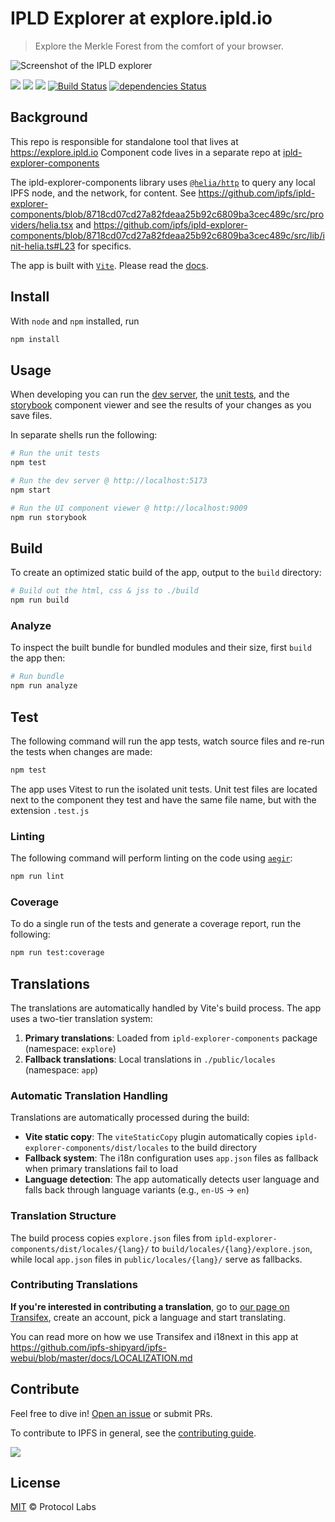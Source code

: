 # IPLD Explorer at explore.ipld.io

> Explore the Merkle Forest from the comfort of your browser.

![Screenshot of the IPLD explorer](https://user-images.githubusercontent.com/58871/43152632-f310763c-8f66-11e8-9449-2e362a9f3047.png)

[![](https://img.shields.io/badge/made%20by-Protocol%20Labs-blue.svg)](https://protocol.ai/) [![](https://img.shields.io/badge/project-IPFS-blue.svg)](http://ipfs.io/) [![](https://img.shields.io/badge/freenode-%23ipfs-blue.svg)](http://webchat.freenode.net/?channels=%23ipfs) [![Build Status](https://travis-ci.org/ipfs/explore.ipld.io.svg)](https://travis-ci.org/ipfs/explore.ipld.io) [![dependencies Status](https://david-dm.org/ipfs/explore.ipld.io/master/status.svg)](https://david-dm.org/ipfs/explore.ipld.io/master)

## Background

This repo is responsible for standalone tool that lives at https://explore.ipld.io
Component code lives in a separate repo at [ipld-explorer-components](https://github.com/ipfs/ipld-explorer-components)

The ipld-explorer-components library uses [`@helia/http`](https://www.npmjs.com/package/@helia/http) to query any local IPFS node, and the network, for content. See https://github.com/ipfs/ipld-explorer-components/blob/8718cd07cd27a82fdeaa25b92c6809ba3cec489c/src/providers/helia.tsx and https://github.com/ipfs/ipld-explorer-components/blob/8718cd07cd27a82fdeaa25b92c6809ba3cec489c/src/lib/init-helia.ts#L23 for specifics.

The app is built with [`Vite`](https://vitejs.dev/). Please read the [docs](https://vitejs.dev/guide/).


## Install

With `node` and `npm` installed, run

```js
npm install
```

## Usage

When developing you can run the [dev server](https://vitejs.dev/guide/cli.html#dev), the [unit tests](https://vitest.dev/), and the [storybook](https://storybook.js.org/) component viewer and see the results of your changes as you save files.

In separate shells run the following:

```sh
# Run the unit tests
npm test
```

```sh
# Run the dev server @ http://localhost:5173
npm start
```

```sh
# Run the UI component viewer @ http://localhost:9009
npm run storybook
```

## Build

To create an optimized static build of the app, output to the `build` directory:

```sh
# Build out the html, css & jss to ./build
npm run build
```

### Analyze

To inspect the built bundle for bundled modules and their size, first `build` the app then:

```sh
# Run bundle
npm run analyze
```

## Test

The following command will run the app tests, watch source files and re-run the tests when changes are made:

```sh
npm test
```

The app uses Vitest to run the isolated unit tests. Unit test files are located next to the component they test and have the same file name, but with the extension `.test.js`

### Linting

The following command will perform linting on the code using [`aegir`](https://github.com/ipfs/aegir):

```sh
npm run lint
```

### Coverage

To do a single run of the tests and generate a coverage report, run the following:

```sh
npm run test:coverage
```


## Translations

The translations are automatically handled by Vite's build process. The app uses a two-tier translation system:

1. **Primary translations**: Loaded from `ipld-explorer-components` package (namespace: `explore`)
2. **Fallback translations**: Local translations in `./public/locales` (namespace: `app`)

### Automatic Translation Handling

Translations are automatically processed during the build:

- **Vite static copy**: The `viteStaticCopy` plugin automatically copies `ipld-explorer-components/dist/locales` to the build directory
- **Fallback system**: The i18n configuration uses `app.json` files as fallback when primary translations fail to load
- **Language detection**: The app automatically detects user language and falls back through language variants (e.g., `en-US` → `en`)

### Translation Structure

The build process copies `explore.json` files from `ipld-explorer-components/dist/locales/{lang}/` to `build/locales/{lang}/explore.json`, while local `app.json` files in `public/locales/{lang}/` serve as fallbacks.

### Contributing Translations

**If you're interested in contributing a translation**, go to [our page on Transifex](https://www.transifex.com/ipfs/ipfs-webui/translate/), create an account, pick a language and start translating.

You can read more on how we use Transifex and i18next in this app at https://github.com/ipfs-shipyard/ipfs-webui/blob/master/docs/LOCALIZATION.md


## Contribute

Feel free to dive in! [Open an issue](https://github.com/ipfs-shipyard/ipld-explorer/issues/new) or submit PRs.

To contribute to IPFS in general, see the [contributing guide](https://github.com/ipfs/community/blob/master/contributing.md).

[![](https://cdn.rawgit.com/jbenet/contribute-ipfs-gif/master/img/contribute.gif)](https://github.com/ipfs/community/blob/master/CONTRIBUTING.md)


## License

[MIT](LICENSE) © Protocol Labs
